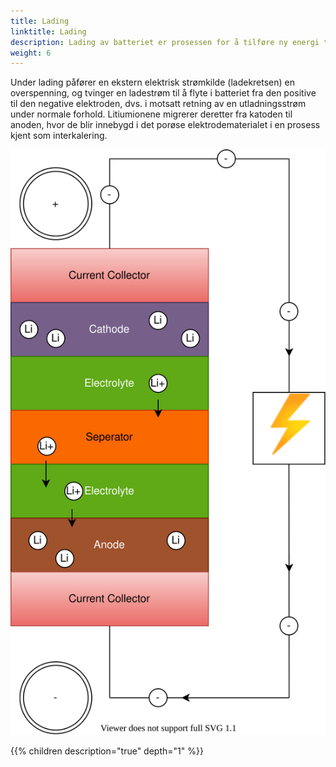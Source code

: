 ```yaml
---
title: Lading
linktitle: Lading
description: Lading av batteriet er prosessen for å tilføre ny energi til batteriet.
weight: 6
---
```


Under lading påfører en ekstern elektrisk strømkilde (ladekretsen) en overspenning, og tvinger en ladestrøm til å flyte i batteriet fra den positive til den negative elektroden, dvs. i motsatt retning av en utladningsstrøm under normale forhold. Litiumionene migrerer deretter fra katoden til anoden, hvor de blir innebygd i det porøse elektrodematerialet i en prosess kjent som interkalering.

![Battery charging](batteryconceptcharging.drawio.svg "Ladeprosess")

{{% children description="true" depth="1" %}}
